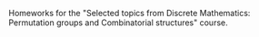Homeworks for the "Selected topics from Discrete Mathematics: Permutation groups and Combinatorial structures" course.